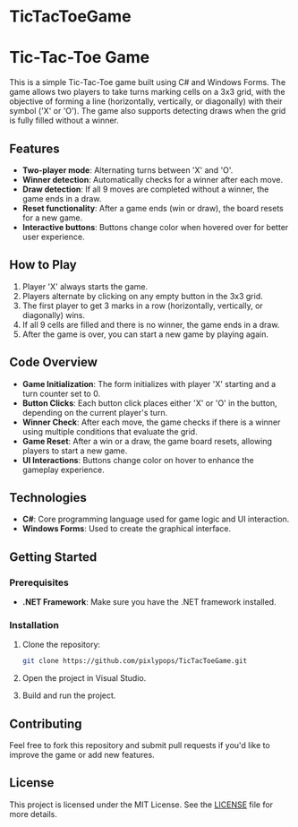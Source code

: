 # TicTacToeGame

# Tic-Tac-Toe Game

This is a simple Tic-Tac-Toe game built using C# and Windows Forms. 
The game allows two players to take turns marking cells on a 3x3 grid, with the objective of forming a line (horizontally, vertically, or diagonally) with their symbol ('X' or 'O'). 
The game also supports detecting draws when the grid is fully filled without a winner.

## Features

- **Two-player mode**: Alternating turns between 'X' and 'O'.
- **Winner detection**: Automatically checks for a winner after each move.
- **Draw detection**: If all 9 moves are completed without a winner, the game ends in a draw.
- **Reset functionality**: After a game ends (win or draw), the board resets for a new game.
- **Interactive buttons**: Buttons change color when hovered over for better user experience.

## How to Play

1. Player 'X' always starts the game.
2. Players alternate by clicking on any empty button in the 3x3 grid.
3. The first player to get 3 marks in a row (horizontally, vertically, or diagonally) wins.
4. If all 9 cells are filled and there is no winner, the game ends in a draw.
5. After the game is over, you can start a new game by playing again.

## Code Overview

- **Game Initialization**: The form initializes with player 'X' starting and a turn counter set to 0.
- **Button Clicks**: Each button click places either 'X' or 'O' in the button, depending on the current player's turn.
- **Winner Check**: After each move, the game checks if there is a winner using multiple conditions that evaluate the grid.
- **Game Reset**: After a win or a draw, the game board resets, allowing players to start a new game.
- **UI Interactions**: Buttons change color on hover to enhance the gameplay experience.

## Technologies

- **C#**: Core programming language used for game logic and UI interaction.
- **Windows Forms**: Used to create the graphical interface.

## Getting Started

### Prerequisites

- **.NET Framework**: Make sure you have the .NET framework installed.

### Installation

1. Clone the repository:

    ```bash
    git clone https://github.com/pixlypops/TicTacToeGame.git
    ```

2. Open the project in Visual Studio.
3. Build and run the project.

## Contributing

Feel free to fork this repository and submit pull requests if you'd like to improve the game or add new features.

## License

This project is licensed under the MIT License. See the [LICENSE](LICENSE) file for more details.

